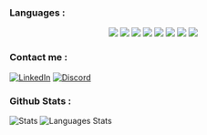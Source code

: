 <!--
**Clarisse78/Clarisse78** is a ✨ _special_ ✨ repository because its `README.md` (this file) appears on your GitHub profile.

Here are some ideas to get you started:

- 🔭 I’m currently working on ...
- 🌱 I’m currently learning ...
- 👯 I’m looking to collaborate on ...
- 🤔 I’m looking for help with ...
- 💬 Ask me about ...
- 📫 How to reach me: ...
- 😄 Pronouns: ...
- ⚡ Fun fact: ...
-->

<!--START_SECTION:waka-->
<!--END_SECTION:waka-->



### Languages :
<div align="center">
  <img src="https://img.shields.io/badge/C-00599C?style=for-the-badge&logo=c&logoColor=white"/>
  <img src="https://img.shields.io/badge/Rust-000?logo=rust&logoColor=fff&style=for-the-badge"/>
  <img src="https://img.shields.io/badge/C%23-239120?style=for-the-badge&logo=c-sharp&logoColor=white"/>
  <img src="https://img.shields.io/badge/-JAVA-red?color=aa0000&style=for-the-badge&logo=java&logoColor=white"/>
<img src="https://img.shields.io/badge/Python-3776AB?style=for-the-badge&logo=python&logoColor=white"/>
  <img src="https://img.shields.io/badge/OCaml-EC6813?logo=ocaml&logoColor=fff&style=for-the-badge"/>
<img src="https://img.shields.io/badge/HTML5-E34F26?style=for-the-badge&logo=html5&logoColor=white"/>
<img src="https://img.shields.io/badge/CSS3-1572B6?style=for-the-badge&logo=css3&logoColor=white"/>
</div>

### Contact me :
[![LinkedIn](https://img.shields.io/badge/LinkedIn-%230077B5.svg?style=for-the-badge&logo=linkedin&logoColor=white)](https://www.linkedin.com/in/lucile-pelou-930aa4252/)
[![Discord](https://img.shields.io/badge/Discord-%237289DA.svg?style=for-the-badge&logo=discord&logoColor=white)](https://discord.com/users/377784448243990538)

### Github Stats :
![Stats](https://github-readme-stats.vercel.app/api?username=Clarisse78&show_icons=true&bg_color=511E78,8B2F97,CF56A1&title_color=fff&text_color=fff&icon_color=fff)
![Languages Stats](https://github-readme-stats.vercel.app/api/top-langs/?username=Clarisse78&show_icons=true&bg_color=511E78,8B2F97,CF56A1&title_color=fff&text_color=fff&icon_color=fff&layout=compact)
